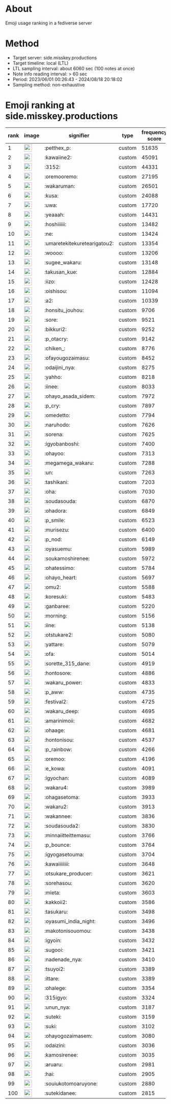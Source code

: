 # About
Emoji usage ranking in a fediverse server

# Method
- Target server: side.misskey.productions
- Target timeline: local (LTL)
- LTL sampling interval: about 6060 sec (100 notes at once)
- Note info reading interval: > 60 sec
- Period: 2023/06/01 00:26:43 - 2024/08/18 20:18:02 
- Sampling method: non-exhaustive

# Emoji ranking at side.misskey.productions

|rank|image|signifier|type|frequency score|
|----|----|----|----|----|
|1|<img height="24" src="https://side.misskey.productions/emoji/petthex_p.webp">|:petthex_p:|custom|51635|
|2|<img height="24" src="https://side.misskey.productions/emoji/kawaiine2.webp">|:kawaiine2:|custom|45091|
|3|<img height="24" src="https://side.misskey.productions/emoji/3152.webp">|:3152:|custom|44331|
|4|<img height="24" src="https://side.misskey.productions/emoji/oremooremo.webp">|:oremooremo:|custom|27195|
|5|<img height="24" src="https://side.misskey.productions/emoji/wakaruman.webp">|:wakaruman:|custom|26501|
|6|<img height="24" src="https://side.misskey.productions/emoji/kusa.webp">|:kusa:|custom|24088|
|7|<img height="24" src="https://side.misskey.productions/emoji/uwa.webp">|:uwa:|custom|17720|
|8|<img height="24" src="https://side.misskey.productions/emoji/yeaaah.webp">|:yeaaah:|custom|14431|
|9|<img height="24" src="https://side.misskey.productions/emoji/hoshiiiiii.webp">|:hoshiiiiii:|custom|13482|
|10|<img height="24" src="https://side.misskey.productions/emoji/ne.webp">|:ne:|custom|13424|
|11|<img height="24" src="https://side.misskey.productions/emoji/umaretekitekuretearigatou2.webp">|:umaretekitekuretearigatou2:|custom|13354|
|12|<img height="24" src="https://side.misskey.productions/emoji/woooo.webp">|:woooo:|custom|13206|
|13|<img height="24" src="https://side.misskey.productions/emoji/sugee_wakaru.webp">|:sugee_wakaru:|custom|13148|
|14|<img height="24" src="https://side.misskey.productions/emoji/takusan_kue.webp">|:takusan_kue:|custom|12884|
|15|<img height="24" src="https://side.misskey.productions/emoji/iizo.webp">|:iizo:|custom|12428|
|16|<img height="24" src="https://side.misskey.productions/emoji/oishisou.webp">|:oishisou:|custom|11094|
|17|<img height="24" src="https://side.misskey.productions/emoji/a2.webp">|:a2:|custom|10339|
|18|<img height="24" src="https://side.misskey.productions/emoji/honsitu_jouhou.webp">|:honsitu_jouhou:|custom|9706|
|19|<img height="24" src="https://side.misskey.productions/emoji/sore.webp">|:sore:|custom|9521|
|20|<img height="24" src="https://side.misskey.productions/emoji/bikkuri2.webp">|:bikkuri2:|custom|9252|
|21|<img height="24" src="https://side.misskey.productions/emoji/p_otacry.webp">|:p_otacry:|custom|9142|
|22|<img height="24" src="https://side.misskey.productions/emoji/chiken_.webp">|:chiken_:|custom|8776|
|23|<img height="24" src="https://side.misskey.productions/emoji/ofayougozaimasu.webp">|:ofayougozaimasu:|custom|8452|
|24|<img height="24" src="https://side.misskey.productions/emoji/odaijini_nya.webp">|:odaijini_nya:|custom|8275|
|25|<img height="24" src="https://side.misskey.productions/emoji/yahho.webp">|:yahho:|custom|8218|
|26|<img height="24" src="https://side.misskey.productions/emoji/iinee.webp">|:iinee:|custom|8033|
|27|<img height="24" src="https://side.misskey.productions/emoji/ohayo_asada_sidem.webp">|:ohayo_asada_sidem:|custom|7972|
|28|<img height="24" src="https://side.misskey.productions/emoji/p_cry.webp">|:p_cry:|custom|7897|
|29|<img height="24" src="https://side.misskey.productions/emoji/omedetto.webp">|:omedetto:|custom|7794|
|30|<img height="24" src="https://side.misskey.productions/emoji/naruhodo.webp">|:naruhodo:|custom|7626|
|31|<img height="24" src="https://side.misskey.productions/emoji/sorena.webp">|:sorena:|custom|7625|
|32|<img height="24" src="https://side.misskey.productions/emoji/igyobanboshi.webp">|:igyobanboshi:|custom|7400|
|33|<img height="24" src="https://side.misskey.productions/emoji/ohayoo.webp">|:ohayoo:|custom|7313|
|34|<img height="24" src="https://side.misskey.productions/emoji/megamega_wakaru.webp">|:megamega_wakaru:|custom|7288|
|35|<img height="24" src="https://side.misskey.productions/emoji/un.webp">|:un:|custom|7263|
|36|<img height="24" src="https://side.misskey.productions/emoji/tashikani.webp">|:tashikani:|custom|7203|
|37|<img height="24" src="https://side.misskey.productions/emoji/oha.webp">|:oha:|custom|7030|
|38|<img height="24" src="https://side.misskey.productions/emoji/soudasouda.webp">|:soudasouda:|custom|6870|
|39|<img height="24" src="https://side.misskey.productions/emoji/ohadora.webp">|:ohadora:|custom|6849|
|40|<img height="24" src="https://side.misskey.productions/emoji/p_smile.webp">|:p_smile:|custom|6523|
|41|<img height="24" src="https://side.misskey.productions/emoji/murisezu.webp">|:murisezu:|custom|6400|
|42|<img height="24" src="https://side.misskey.productions/emoji/p_nod.webp">|:p_nod:|custom|6149|
|43|<img height="24" src="https://side.misskey.productions/emoji/oyasuemu.webp">|:oyasuemu:|custom|5989|
|44|<img height="24" src="https://side.misskey.productions/emoji/soukamoshirenee.webp">|:soukamoshirenee:|custom|5972|
|45|<img height="24" src="https://side.misskey.productions/emoji/ohatessimo.webp">|:ohatessimo:|custom|5784|
|46|<img height="24" src="https://side.misskey.productions/emoji/ohayo_heart.webp">|:ohayo_heart:|custom|5697|
|47|<img height="24" src="https://side.misskey.productions/emoji/omu2.webp">|:omu2:|custom|5588|
|48|<img height="24" src="https://side.misskey.productions/emoji/koresuki.webp">|:koresuki:|custom|5483|
|49|<img height="24" src="https://side.misskey.productions/emoji/ganbaree.webp">|:ganbaree:|custom|5220|
|50|<img height="24" src="https://side.misskey.productions/emoji/morning.webp">|:morning:|custom|5156|
|51|<img height="24" src="https://side.misskey.productions/emoji/iine.webp">|:iine:|custom|5138|
|52|<img height="24" src="https://side.misskey.productions/emoji/otstukare2.webp">|:otstukare2:|custom|5080|
|53|<img height="24" src="https://side.misskey.productions/emoji/yattare.webp">|:yattare:|custom|5079|
|54|<img height="24" src="https://side.misskey.productions/emoji/ofa.webp">|:ofa:|custom|5014|
|55|<img height="24" src="https://side.misskey.productions/emoji/sorette_315_dane.webp">|:sorette_315_dane:|custom|4919|
|56|<img height="24" src="https://side.misskey.productions/emoji/hontosore.webp">|:hontosore:|custom|4886|
|57|<img height="24" src="https://side.misskey.productions/emoji/wakaru_power.webp">|:wakaru_power:|custom|4833|
|58|<img height="24" src="https://side.misskey.productions/emoji/p_aww.webp">|:p_aww:|custom|4735|
|59|<img height="24" src="https://side.misskey.productions/emoji/festival2.webp">|:festival2:|custom|4725|
|60|<img height="24" src="https://side.misskey.productions/emoji/wakaru_deep.webp">|:wakaru_deep:|custom|4695|
|61|<img height="24" src="https://side.misskey.productions/emoji/amarinimoii.webp">|:amarinimoii:|custom|4682|
|62|<img height="24" src="https://side.misskey.productions/emoji/ohaage.webp">|:ohaage:|custom|4681|
|63|<img height="24" src="https://side.misskey.productions/emoji/hontonisou.webp">|:hontonisou:|custom|4537|
|64|<img height="24" src="https://side.misskey.productions/emoji/p_rainbow.webp">|:p_rainbow:|custom|4266|
|65|<img height="24" src="https://side.misskey.productions/emoji/oremoo.webp">|:oremoo:|custom|4196|
|66|<img height="24" src="https://side.misskey.productions/emoji/e_kowa.webp">|:e_kowa:|custom|4091|
|67|<img height="24" src="https://side.misskey.productions/emoji/igyochan.webp">|:igyochan:|custom|4089|
|68|<img height="24" src="https://side.misskey.productions/emoji/wakaru4.webp">|:wakaru4:|custom|3989|
|69|<img height="24" src="https://side.misskey.productions/emoji/ohagasetoma.webp">|:ohagasetoma:|custom|3933|
|70|<img height="24" src="https://side.misskey.productions/emoji/wakaru2.webp">|:wakaru2:|custom|3913|
|71|<img height="24" src="https://side.misskey.productions/emoji/wakannee.webp">|:wakannee:|custom|3836|
|72|<img height="24" src="https://side.misskey.productions/emoji/soudasouda2.webp">|:soudasouda2:|custom|3830|
|73|<img height="24" src="https://side.misskey.productions/emoji/minnaiitteittemasu.webp">|:minnaiitteittemasu:|custom|3766|
|74|<img height="24" src="https://side.misskey.productions/emoji/p_bounce.webp">|:p_bounce:|custom|3764|
|75|<img height="24" src="https://side.misskey.productions/emoji/igyogasetouma.webp">|:igyogasetouma:|custom|3704|
|76|<img height="24" src="https://side.misskey.productions/emoji/kawaiiiiiiii.webp">|:kawaiiiiiiii:|custom|3648|
|77|<img height="24" src="https://side.misskey.productions/emoji/otsukare_producer.webp">|:otsukare_producer:|custom|3621|
|78|<img height="24" src="https://side.misskey.productions/emoji/sorehasou.webp">|:sorehasou:|custom|3620|
|79|<img height="24" src="https://side.misskey.productions/emoji/mieta.webp">|:mieta:|custom|3603|
|80|<img height="24" src="https://side.misskey.productions/emoji/kakkoii2.webp">|:kakkoii2:|custom|3586|
|81|<img height="24" src="https://side.misskey.productions/emoji/tasukaru.webp">|:tasukaru:|custom|3498|
|82|<img height="24" src="https://side.misskey.productions/emoji/oyasumi_india_night.webp">|:oyasumi_india_night:|custom|3496|
|83|<img height="24" src="https://side.misskey.productions/emoji/makotonisouomou.webp">|:makotonisouomou:|custom|3438|
|84|<img height="24" src="https://side.misskey.productions/emoji/igyoin.webp">|:igyoin:|custom|3432|
|85|<img height="24" src="https://side.misskey.productions/emoji/sugooi.webp">|:sugooi:|custom|3421|
|86|<img height="24" src="https://side.misskey.productions/emoji/nadenade_nya.webp">|:nadenade_nya:|custom|3410|
|87|<img height="24" src="https://side.misskey.productions/emoji/tsuyoi2.webp">|:tsuyoi2:|custom|3389|
|88|<img height="24" src="https://side.misskey.productions/emoji/ittare.webp">|:ittare:|custom|3389|
|89|<img height="24" src="https://side.misskey.productions/emoji/ohalege.webp">|:ohalege:|custom|3354|
|90|<img height="24" src="https://side.misskey.productions/emoji/315igyo.webp">|:315igyo:|custom|3324|
|91|<img height="24" src="https://side.misskey.productions/emoji/unun_nya.webp">|:unun_nya:|custom|3187|
|92|<img height="24" src="https://side.misskey.productions/emoji/suteki.webp">|:suteki:|custom|3159|
|93|<img height="24" src="https://side.misskey.productions/emoji/suki.webp">|:suki:|custom|3102|
|94|<img height="24" src="https://side.misskey.productions/emoji/ohayogozaimasem.webp">|:ohayogozaimasem:|custom|3080|
|95|<img height="24" src="https://side.misskey.productions/emoji/odaizini.webp">|:odaizini:|custom|3036|
|96|<img height="24" src="https://side.misskey.productions/emoji/kamosirenee.webp">|:kamosirenee:|custom|3035|
|97|<img height="24" src="https://side.misskey.productions/emoji/aruaru.webp">|:aruaru:|custom|2981|
|98|<img height="24" src="https://side.misskey.productions/emoji/hai.webp">|:hai:|custom|2905|
|99|<img height="24" src="https://side.misskey.productions/emoji/souiukotomoaruyone.webp">|:souiukotomoaruyone:|custom|2880|
|100|<img height="24" src="https://side.misskey.productions/emoji/sutekidanee.webp">|:sutekidanee:|custom|2815|

